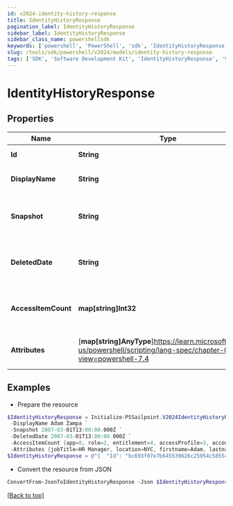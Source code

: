```yaml
---
id: v2024-identity-history-response
title: IdentityHistoryResponse
pagination_label: IdentityHistoryResponse
sidebar_label: IdentityHistoryResponse
sidebar_class_name: powershellsdk
keywords: ['powershell', 'PowerShell', 'sdk', 'IdentityHistoryResponse', 'V2024IdentityHistoryResponse'] 
slug: /tools/sdk/powershell/v2024/models/identity-history-response
tags: ['SDK', 'Software Development Kit', 'IdentityHistoryResponse', 'V2024IdentityHistoryResponse']
---
```



# IdentityHistoryResponse

## Properties

Name | Type | Description | Notes
------------ | ------------- | ------------- | -------------
**Id** | **String** | the identity ID | [optional] 
**DisplayName** | **String** | the display name of the identity | [optional] 
**Snapshot** | **String** | the date when the identity record was created | [optional] 
**DeletedDate** | **String** | the date when the identity was deleted | [optional] 
**AccessItemCount** | **map[string]Int32** | A map containing the count of each access item | [optional] 
**Attributes** | [**map[string]AnyType**]https://learn.microsoft.com/en-us/powershell/scripting/lang-spec/chapter-04?view=powershell-7.4 | A map containing the identity attributes | [optional] 

## Examples

- Prepare the resource
```powershell
$IdentityHistoryResponse = Initialize-PSSailpoint.V2024IdentityHistoryResponse  -Id bc693f07e7b645539626c25954c58554 `
 -DisplayName Adam Zampa `
 -Snapshot 2007-03-01T13:00:00.000Z `
 -DeletedDate 2007-03-01T13:00:00.000Z `
 -AccessItemCount {app=0, role=2, entitlement=4, accessProfile=3, account=1} `
 -Attributes {jobTitle=HR Manager, location=NYC, firstname=Adam, lastname=Zampa, department=HR}
$IdentityHistoryResponse = @"{  "Id": "bc693f07e7b645539626c25954c58554", "DisplayName": "Adam Zampa", "Snapshot": "2007-03-01T13:00:00.000Z", "DeletedDate": "2007-03-01T13:00:00.000Z", "AccessItemCount": {"app": "0", "role": "2", "entitlement": "4", "accessProfile": "3", "account": "1}", "Attributes": {"jobTitle":"HR Manager", "location": "NYC", "firstname": "Adam", "lastname": "Zampa", "department": "HR}" }}}"@
```

- Convert the resource from JSON
```powershell
ConvertFrom-JsonToIdentityHistoryResponse -Json $IdentityHistoryResponse
```


[[Back to top]](#) 

